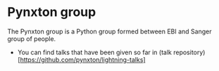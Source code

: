 Pynxton group
=================

The Pynxton group is a Python group formed between EBI and Sanger group of people. 

- You can find talks that have been given so far in (talk repository)[https://github.com/pynxton/lightning-talks]
